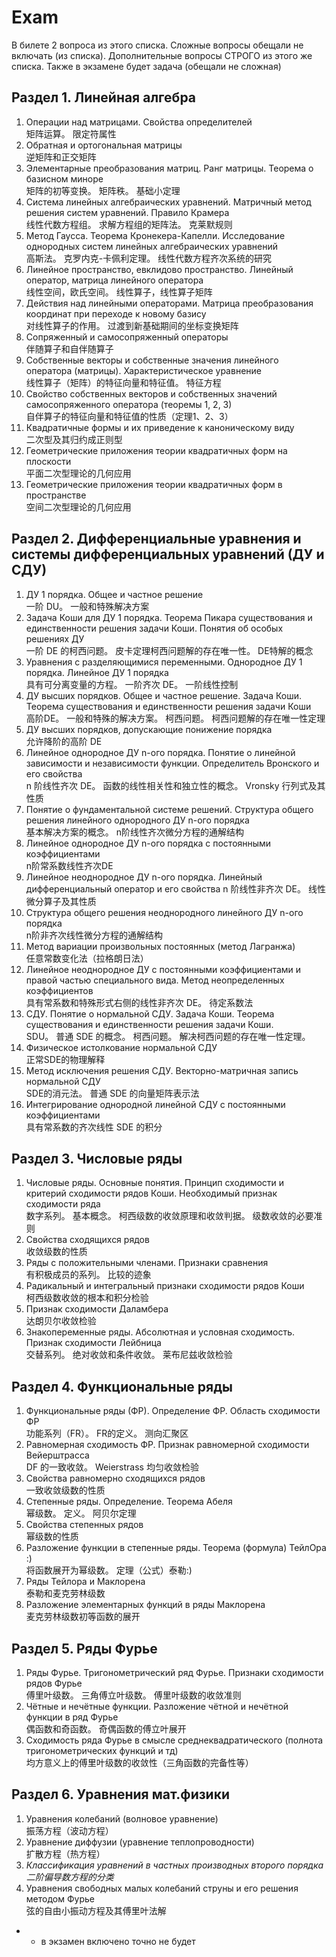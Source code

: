 # Exam

В билете 2 вопроса из этого списка. Сложные вопросы обещали не включать (из списка).
Дополнительные вопросы СТРОГО из этого же списка.
Также в экзамене будет задача (обещали не сложная)

## Раздел 1. Линейная алгебра
1. Операции над матрицами. Свойства определителей  
   矩阵运算。 限定符属性
2. Обратная и ортогональная матрицы  
   逆矩阵和正交矩阵
3. Элементарные преобразования матриц. Ранг матрицы. Теорема о базисном миноре  
   矩阵的初等变换。 矩阵秩。 基础小定理
4. Система линейных алгебраических уравнений. Матричный метод решения систем уравнений. Правило Крамера  
   线性代数方程组。 求解方程组的矩阵法。 克莱默规则
5. Метод Гаусса. Теорема Кронекера-Капелли. Исследование однородных систем линейных алгебраических уравнений  
   高斯法。 克罗内克-卡佩利定理。 线性代数方程齐次系统的研究
6. Линейное пространство, евклидово пространство. Линейный оператор, матрица линейного оператора  
   线性空间，欧氏空间。 线性算子，线性算子矩阵
7. Действия над линейными операторами. Матрица преобразования координат при переходе к новому базису  
   对线性算子的作用。 过渡到新基础期间的坐标变换矩阵
8. Сопряженный и самосопряженный операторы  
   伴随算子和自伴随算子
9.  Собственные векторы и собственные значения линейного оператора (матрицы). Характеристическое уравнение  
    线性算子（矩阵）的特征向量和特征值。 特征方程
10. Свойство собственных векторов и собственных значений самосопряженного оператора (теоремы 1, 2, 3)  
    自伴算子的特征向量和特征值的性质（定理1、2、3）
11. Квадратичные формы и их приведение к каноническому виду  
    二次型及其归约成正则型
12. Геометрические приложения теории квадратичных форм на плоскости  
    平面二次型理论的几何应用
13. Геометрические приложения теории квадратичных форм в пространстве  
    空间二次型理论的几何应用

## Раздел 2. Дифференциальные уравнения и системы дифференциальных уравнений (ДУ и СДУ)
1. ДУ 1 порядка. Общее и частное решение  
    一阶 DU。 一般和特殊解决方案
2. Задача Коши для ДУ 1 порядка. Теорема Пикара существования и единственности решения задачи Коши. Понятия об особых решениях ДУ  
   一阶 DE 的柯西问题。 皮卡定理柯西问题解的存在唯一性。 DE特解的概念
3. Уравнения с разделяющимися переменными. Однородное ДУ 1 порядка. Линейное ДУ 1 порядка  
   具有可分离变量的方程。 一阶齐次 DE。 一阶线性控制
4. ДУ высших порядков. Общее и частное решение. Задача Коши. Теорема существования и единственности решения задачи Коши  
   高阶DE。 一般和特殊的解决方案。 柯西问题。 柯西问题解的存在唯一性定理
5. ДУ высших порядков, допускающие понижение порядка  
   允许降阶的高阶 DE
6. Линейное однородное ДУ n-ого порядка. Понятие о линейной зависимости и независимости функции. Определитель Вронского и его свойства  
   n 阶线性齐次 DE。 函数的线性相关性和独立性的概念。 Vronsky 行列式及其性质
7. Понятие о фундаментальной системе решений. Структура общего решения линейного однородного ДУ n-ого порядка  
   基本解决方案的概念。 n阶线性齐次微分方程的通解结构
8. Линейное однородное ДУ n-ого порядка с постоянными коэффициентами  
   n阶常系数线性齐次DE
9.  Линейное неоднородное ДУ n-ого порядка. Линейный дифференциальный оператор и его свойства
    n 阶线性非齐次 DE。 线性微分算子及其性质
10. Структура общего решения неоднородного линейного ДУ n-ого порядка  
    n阶非齐次线性微分方程的通解结构
11. Метод вариации произвольных постоянных (метод Лагранжа)  
    任意常数变化法（拉格朗日法）
12. Линейное неоднородное ДУ с постоянными коэффициентами и правой частью специального вида. Метод неопределенных коэффициентов  
    具有常系数和特殊形式右侧的线性非齐次 DE。 待定系数法
13. СДУ. Понятие о нормальной СДУ. Задача Коши. Теорема существования и единственности решения задачи Коши.  
    SDU。 普通 SDE 的概念。 柯西问题。 解决柯西问题的存在唯一性定理。
14. Физическое истолкование нормальной СДУ  
    正常SDE的物理解释
15. Метод исключения решения СДУ. Векторно-матричная запись нормальной СДУ  
    SDE的消元法。 普通 SDE 的向量矩阵表示法
16. Интегрирование однородной линейной СДУ с постоянными коэффициентами  
    具有常系数的齐次线性 SDE 的积分

## Раздел 3. Числовые ряды
1. Числовые ряды. Основные понятия. Принцип сходимости и критерий сходимости рядов Коши. Необходимый признак сходимости ряда  
   数字系列。 基本概念。 柯西级数的收敛原理和收敛判据。 级数收敛的必要准则
2. Свойства сходящихся рядов  
   收敛级数的性质
3. Ряды с положительными членами. Признаки сравнения  
   有积极成员的系列。 比较的迹象
4. Радикальный и интегральный признаки сходимости рядов Коши  
   柯西级数收敛的根本和积分检验
5. Признак сходимости Даламбера  
   达朗贝尔收敛检验
6. Знакопеременные ряды. Абсолютная и условная сходимость. Признак сходимости Лейбница  
   交替系列。 绝对收敛和条件收敛。 莱布尼兹收敛检验
## Раздел 4. Функциональные ряды
1. Функциональные ряды (ФР). Определение ФР. Область сходимости ФР  
   功能系列（FR）。 FR的定义。 测向汇聚区
2. Равномерная сходимость ФР. Признак равномерной сходимости Вейерштрасса  
   DF 的一致收敛。 Weierstrass 均匀收敛检验
3. Свойства равномерно сходящихся рядов  
   一致收敛级数的性质
4. Степенные ряды. Определение. Теорема Абеля  
   幂级数。 定义。 阿贝尔定理
5. Свойства степенных рядов  
   幂级数的性质
6. Разложение функции в степенные ряды. Теорема (формула) ТейлОра :)  
   将函数展开为幂级数。 定理（公式）泰勒:)
7. Ряды Тейлора и Маклорена  
   泰勒和麦克劳林级数
8. Разложение элементарных функций в ряды Маклорена  
   麦克劳林级数初等函数的展开
## Раздел 5. Ряды Фурье
1. Ряды Фурье. Тригонометрический ряд Фурье. Признаки сходимости рядов Фурье  
   傅里叶级数。 三角傅立叶级数。 傅里叶级数的收敛准则
2. Чётные и нечётные функции. Разложение чётной и нечётной функции в ряд Фурье  
   偶函数和奇函数。 奇偶函数的傅立叶展开
3. Сходимость ряда Фурье в смысле среднеквадратического (полнота тригонометрических функций и тд)  
   均方意义上的傅里叶级数的收敛性（三角函数的完备性等）
## Раздел 6. Уравнения мат.физики
1. Уравнения колебаний (волновое уравнение)  
   振荡方程（波动方程）
2. Уравнение диффузии (уравнение теплопроводности)  
   扩散方程（热方程）
3. *Классификация уравнений в частных производных второго порядка*  
   *二阶偏导数方程的分类*
4. Уравнения свободных малых колебаний струны и его решения методом Фурье  
   弦的自由小振动方程及其傅里叶法解
* - в экзамен включено точно не будет
